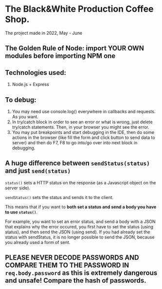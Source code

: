 # The Black&White Production Coffee Shop.

The project made in 2022, May - June

## The Golden Rule of Node: import YOUR OWN modules before importing NPM one

## Technologies used:

1) Node.js + Express

## To debug:

1) You may need use console.log() everywhere in callbacks and requests. As you want.
2) In try/catch block in order to see an error or what is wrong, just delete try/catch statements. Then, in your browser
   you might see the error.
3) You may put breakpoints and start debugging in the IDE, then do some actions in the browser (like fill
   the form and click button to send data to server) and then do F7, F8 to go into/go over into next block in debugging.

## A huge difference between `sendStatus(status)` and just `send(status)`

`status()` sets a HTTP status on the response (as a Javascript object on the server side).

`sendStatus()` sets the status and sends it to the client.

This means that if you want to **both set a status and send a body you have to use `status()`**.

For example, you want to set an error status, and send a body with a JSON that explains why the error occured, you
first have to set the status (using status), and then send the JSON (using send). If you had already set the status
with sendStatus, it is no longer possible to send the JSON, because you already used a form of sent.

## PLEASE NEVER DECODE PASSWORDS AND COMPARE THEM TO THE PASSWORD IN `req.body.password` as this is extremely dangerous and unsafe! Compare the hash of passwords. 
